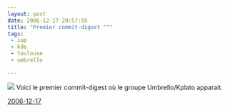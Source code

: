 ```yaml
---
layout: post
date: 2006-12-17 20:57:59
title: "Premier commit-digest ^^"
tags:
 - iup
 - kde
 - toulouse
 - umbrello

---
```


![](/images/60px-KDE_logo.svg.png) Voici le premier commit-digest où le groupe Umbrello/Kplato apparait.

[2006-12-17](http://www.commit-digest.org/issues/2006-12-17/)
